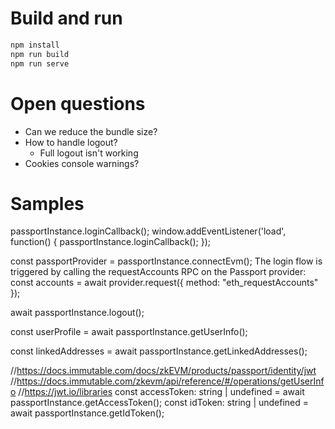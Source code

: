 # Build and run
```bash
npm install
npm run build
npm run serve
```

# Open questions
- Can we reduce the bundle size?
- How to handle logout?
  - Full logout isn't working
- Cookies console warnings?

# Samples
passportInstance.loginCallback();
window.addEventListener('load', function() {
  passportInstance.loginCallback();
});

const passportProvider = passportInstance.connectEvm();
The login flow is triggered by calling the requestAccounts RPC on the Passport provider:
const accounts = await provider.request({ method: "eth_requestAccounts" });

await passportInstance.logout();

const userProfile = await passportInstance.getUserInfo();

const linkedAddresses = await passportInstance.getLinkedAddresses();

//https://docs.immutable.com/docs/zkEVM/products/passport/identity/jwt
//https://docs.immutable.com/zkevm/api/reference/#/operations/getUserInfo
//https://jwt.io/libraries
const accessToken: string | undefined = await passportInstance.getAccessToken();
const idToken: string | undefined = await passportInstance.getIdToken();
